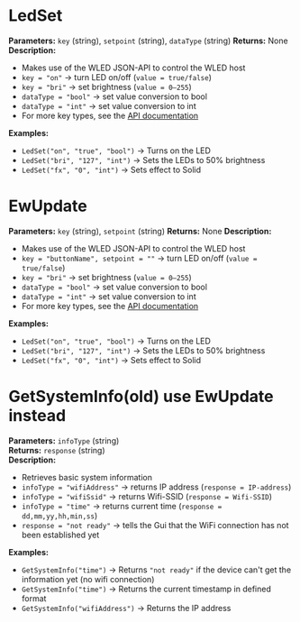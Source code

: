 # LedSet

**Parameters:** `key` (string), `setpoint` (string), `dataType` (string)
**Returns:** None  
**Description:**

- Makes use of the WLED JSON-API to control the WLED host
- `key = "on"` -> turn LED on/off (`value = true/false`)  
- `key = "bri"` -> set brightness (`value = 0–255`)
- `dataType = "bool"` -> set value conversion to bool
- `dataType = "int"` -> set value conversion to int
- For more key types, see the [API documentation](https://kno.wled.ge/interfaces/json-api/)  

**Examples:**  

- `LedSet("on", "true", "bool")` -> Turns on the LED  
- `LedSet("bri", "127", "int")` -> Sets the LEDs to 50% brightness
- `LedSet("fx", "0", "int")` -> Sets effect to Solid

# EwUpdate

**Parameters:** `key` (string), `setpoint` (string)
**Returns:** None
**Description:**

- Makes use of the WLED JSON-API to control the WLED host
- `key = "buttonName", setpoint = ""` -> turn LED on/off (`value = true/false`)  
- `key = "bri"` -> set brightness (`value = 0–255`)
- `dataType = "bool"` -> set value conversion to bool
- `dataType = "int"` -> set value conversion to int
- For more key types, see the [API documentation](https://kno.wled.ge/interfaces/json-api/)  

**Examples:**  

- `LedSet("on", "true", "bool")` -> Turns on the LED  
- `LedSet("bri", "127", "int")` -> Sets the LEDs to 50% brightness
- `LedSet("fx", "0", "int")` -> Sets effect to Solid

# GetSystemInfo(old) use EwUpdate instead

**Parameters:** `infoType` (string)  
**Returns:** `response` (string)  
**Description:**  

- Retrieves basic system information
- `infoType = "wifiAddress"` -> returns IP address (`response = IP-address`)
- `infoType = "wifiSsid"` -> returns Wifi-SSID (`response = Wifi-SSID`)
- `infoType = "time"` -> returns current time (`response = dd,mm,yy,hh,min,ss`)
- `response = "not ready"` -> tells the Gui that the WiFi connection has not been established yet

**Examples:**

- `GetSystemInfo("time")` -> Returns `"not ready"` if the device can't get the information yet (no wifi connection)
- `GetSystemInfo("time")` -> Returns the current timestamp in defined format
- `GetSystemInfo("wifiAddress")` -> Returns the IP address